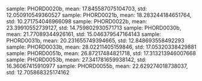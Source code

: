 sample: PHORD0020b, mean: 17.845587075104703, std: 12.050910549360527
sample: PHORD0021b, mean: 18.283244184651764, std: 10.271754046966098
sample: PHORD0022b, mean: 23.39910552739127, std: 14.759802930571713
sample: PHORD0030b, mean: 21.77089344926161, std: 15.046379547164143
sample: PHORD0031b, mean: 20.231655749394665, std: 12.848693558492293
sample: PHORD0033b, mean: 28.02211405159846, std: 17.05320338429881
sample: PHORD0051b, mean: 26.87217484821718, std: 17.313213946007668
sample: PHORD0053b, mean: 27.341781659938142, std: 16.36067415910977
sample: PHORD0055b, mean: 22.629274018738037, std: 12.705868325174162
